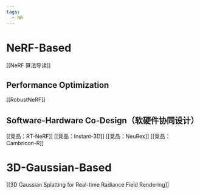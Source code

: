 ```yaml
---
tags:
  - NR
---
```


# NeRF-Based
[[NeRF 算法导读]]
## Performance Optimization
[[RobustNeRF]]
## Software-Hardware Co-Design（软硬件协同设计）
[[竞品：RT-NeRF]]
[[竞品：Instant-3D]]
[[竞品：NeuRex]]
[[竞品：Cambricon-R]]

# 3D-Gaussian-Based
[[3D Gaussian Splatting for Real-time Radiance Field Rendering]]
